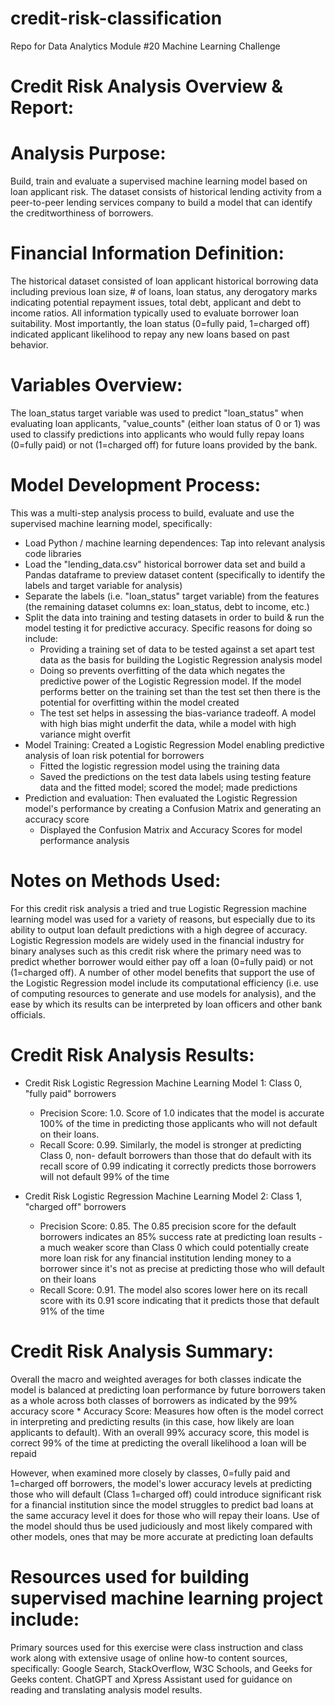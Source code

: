 # credit-risk-classification
Repo for Data Analytics Module #20 Machine Learning Challenge

# Credit Risk Analysis Overview & Report:

# Analysis Purpose: 

Build, train and evaluate a supervised machine learning model based on loan applicant risk. The dataset consists of historical lending activity from a peer-to-peer lending services company to build a model that can identify the creditworthiness of borrowers.

# Financial Information Definition: 

The historical dataset consisted of loan applicant historical borrowing data including previous loan size, # of loans, loan status, any derogatory marks indicating potential repayment issues, total debt, applicant and debt to income ratios. All information typically used to evaluate borrower loan suitability. Most importantly, the loan status (0=fully paid, 1=charged off) indicated applicant likelihood to repay any new loans based on past behavior. 

# Variables Overview:

The loan_status target variable was used to predict "loan_status" when evaluating loan applicants, "value_counts" (either loan status of 0 or 1) was used to classify predictions into applicants who would fully repay loans (0=fully paid) or not (1=charged off) for future loans provided by the bank.

# Model Development Process:

This was a multi-step analysis process to build, evaluate and use the supervised machine learning model, specifically:
* Load Python / machine learning dependences: Tap into relevant analysis code libraries
* Load the "lending_data.csv" historical borrower data set and build a Pandas dataframe to preview dataset content (specifically to identify the labels and target variable for analysis)
* Separate the labels (i.e. "loan_status" target variable) from the features (the remaining dataset columns ex: loan_status, debt to income, etc.)
* Split the data into training and testing datasets in order to build & run the model testing it for predictive accuracy. Specific reasons for doing so include: 
	* Providing a training set of data to be tested against a set apart test data as the basis for building the Logistic Regression analysis model
	* Doing so prevents overfitting of the data which negates the predictive power of the Logistic Regression model. If the model performs better on the training set than the test set then there is the 			potential for overfitting within the model created
	* The test set helps in assessing the bias-variance tradeoff. A model with high bias might underfit the data, while a model with high variance might overfit
* Model Training: Created a Logistic Regression Model enabling predictive analysis of loan risk potential for borrowers
	* Fitted the logistic regression model using the training data
	* Saved the predictions on the test data labels using testing feature data and the fitted model; scored the model; made predictions
* Prediction and evaluation: Then evaluated the Logistic Regression model's performance by creating a Confusion Matrix and generating an accuracy score
	* Displayed the Confusion Matrix and Accuracy Scores for model performance analysis

# Notes on Methods Used: 

For this credit risk analysis a tried and true Logistic Regression machine learning model was used for a variety of reasons, but especially due to its ability to output loan default predictions with a high degree of accuracy. Logistic Regression models are widely used in the financial industry for binary analyses such as this credit risk where the primary need was to predict whether borrower would either pay off a loan (0=fully paid) or not (1=charged off). A number of other model benefits that support the use of the Logistic Regression model include its computational efficiency (i.e. use of computing resources to generate and use models for analysis), and the ease by which its results can be interpreted by loan officers and other bank officials.

# Credit Risk Analysis Results:

* Credit Risk Logistic Regression Machine Learning Model 1: Class 0, "fully paid" borrowers
	* Precision Score: 1.0. Score of 1.0 indicates that the model is accurate 100% of the 		time in predicting those applicants who will not default on their loans.  
	* Recall Score: 0.99. Similarly, the model is stronger at predicting Class 0, non-		default borrowers than those that do default with its recall score of 0.99 indicating it 	correctly predicts those borrowers will not default 99% of the time 

* Credit Risk Logistic Regression Machine Learning Model 2: Class 1, "charged off" borrowers
	* Precision Score: 0.85. The 0.85 precision score for the default borrowers indicates an 	85% success rate at predicting loan results - a much weaker score than Class 0 which 		could potentially create more loan risk for any financial institution lending money to a 	borrower since it's not as precise at predicting those who will default on their loans
	* Recall Score: 0.91. The model also scores lower here on its recall score with its 0.91 	score indicating that it predicts those that default 91% of the time

# Credit Risk Analysis Summary:
Overall the macro and weighted averages for both classes indicate the model is balanced at predicting loan performance by future borrowers taken as a whole across both classes of borrowers as indicated by the 99% accuracy score
	* Accuracy Score: Measures how often is the model correct in interpreting and predicting 	results (in this case, how likely are loan applicants to default). With an overall 99% 		accuracy score, this model is correct 99% of the time at predicting the overall 		likelihood a loan will be repaid

However, when examined more closely by classes, 0=fully paid and 1=charged off borrowers, the model's lower accuracy levels at predicting those who will default (Class 1=charged off) could introduce significant risk for a financial institution since the model struggles to predict bad loans at the same accuracy level it does for those who will repay their loans. Use of the model should thus be used judiciously and most likely compared with other models, ones that may be more accurate at predicting loan defaults

# Resources used for building supervised machine learning project include:
Primary sources used for this exercise were class instruction and class work along with extensive usage of online how-to content sources, specifically: Google Search, StackOverflow, W3C Schools, and Geeks for Geeks content. ChatGPT and Xpress Assistant used for guidance on reading and translating analysis model results.
